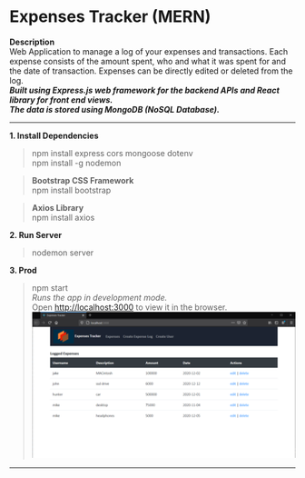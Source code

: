 # Expenses Tracker (MERN) 
**Description** \
Web Application to manage a log of your expenses and transactions. Each expense consists of the amount spent, who and what it was spent for and the date of transaction. Expenses can be directly edited or deleted from the log.\
***Built using Express.js web framework for the backend APIs and React library for front end views.\
The data is stored using MongoDB (NoSQL Database).***

-----
**1. Install Dependencies** 
>npm install express cors mongoose dotenv \
>npm install -g nodemon 

>**Bootstrap CSS Framework** \
npm install bootstrap 

>**Axios Library** \
npm install axios 
 
**2. Run Server** 
>nodemon server 

**3. Prod** 
>npm start \
*Runs the app in development mode.*\
Open [http://localhost:3000](http://localhost:3000) to view it in the browser.
![***Expenses Tracker Screenshots***](etss1.png)
-----

